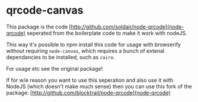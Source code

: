 qrcode-canvas
=============
This package is the code [http://github.com/soldair/node-qrcode](node-qrcode) seperated from the boilerplate code to make it work with nodeJS.

This way it's possible to npm install this code for usage with browserify without requiring `node-canvas`, 
which requires a bunch of extenal dependancies to be installed, such as `cairo`.

For usage etc see the original package!

If for w/e reason you want to use this seperation and also use it with NodeJS (which doesn't make much sense) then you can use this fork of the package:
[http://github.com/blocktrail/node-qrcode](node-qrcode)
